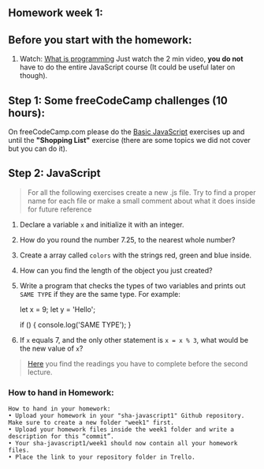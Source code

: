 ## Homework week 1:

## Before you start with the homework:

1. Watch: [What is programming](https://www.khanacademy.org/computing/computer-programming/programming/intro-to-programming/v/programming-intro) Just watch the 2 min video, __you do not__ have to do the entire JavaScript course (It could be useful later on though). 

## Step 1: **Some freeCodeCamp challenges (10 hours):**

On freeCodeCamp.com please do the [Basic JavaScript](https://www.freecodecamp.org/map) exercises up and until the __"Shopping List"__ exercise (there are some topics we did not cover but you can do it).

## Step 2: JavaScript

> For all the following exercises create a new .js file. Try to find a proper name for each file or make a small comment about what it does inside for future reference

1. Declare a variable `x` and initialize it with an integer.

2. How do you round the number 7.25, to the nearest whole number?

3. Create a array called `colors` with the strings red, green and blue inside.

4. How can you find the length of the object you just created?

5. Write a program that checks the types of two variables and prints out `SAME TYPE` if they are the same type. 
For example: 
    
    let x = 9;
    let y = 'Hello';

    if () {
      console.log('SAME TYPE');
    }


6. If `x` equals 7, and the only other statement is `x = x % 3`, what would be the new value of `x`?

>[Here](https://github.com/SocialHackersCodeSchool/JavaScript/tree/master/Week1/README.md) you find the readings you have to complete before the second lecture.

### How to hand in Homework:
```
How to hand in your homework:
• Upload your homework in your "sha-javascript1" Github repository. Make sure to create a new folder "week1" first. 
• Upload your homework files inside the week1 folder and write a description for this “commit”.
• Your sha-javascript1/week1 should now contain all your homework files.
• Place the link to your repository folder in Trello.
